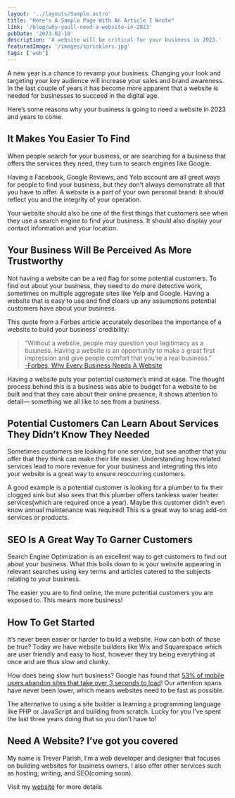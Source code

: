 ```yaml
---
layout: '../layouts/Sample.astro'
title: "Here's A Sample Page With An Article I Wrote"
link: '/blog/why-youll-need-a-website-in-2023'
pubDate: '2023-02-10'
description: 'A website will be critical for your business in 2023.'
featuredImage: '/images/sprinklers.jpg'
tags: ['web']
---
```


A new year is a chance to revamp your business. Changing your look and targeting your key audience will increase your sales and brand awareness. In the last couple of years it has become more apparent that a website is needed for businesses to succeed in the digital age.

Here’s some reasons why your business is going to need a website in 2023 and years to come.

## It Makes You Easier To Find

When people search for your business, or are searching for a business that offers the services they need, they turn to search engines like Google.

Having a Facebook, Google Reviews, and Yelp account are all great ways for people to find your business, but they don’t always demonstrate all that you have to offer. A website is a part of your own personal brand: it should reflect you and the integrity of your operation.

Your website should also be one of the first things that customers see when they use a search engine to find your business. It should also display your contact information and your location.

## Your Business Will Be Perceived As More Trustworthy

Not having a website can be a red flag for some potential customers. To find out about your business, they need to do more detective work, sometimes on multiple aggregate sites like Yelp and Google. Having a website that is easy to use and find clears up any assumptions potential customers have about your business.

This quote from a Forbes article accurately describes the importance of a website to build your business’ credibility:

> “Without a website, people may question your legitimacy as a business. Having a website is an opportunity to make a great first impression and give people comfort that you’re a real business.” <br> <a href="https://www.forbes.com/sites/theyec/2020/02/03/why-every-business-needs-a-website/?sh=5937b92c6e75" target="_blank">-Forbes, Why Every Business Needs A Website</a>

Having a website puts your potential customer’s mind at ease. The thought process behind this is a business was able to budget for a website to be built and that they care about their online presence, it shows attention to detail— something we all like to see from a business.

## Potential Customers Can Learn About Services They Didn’t Know They Needed

Sometimes customers are looking for one service, but see another that you offer that they think can make their life easier. Understanding how related services lead to more revenue for your business and integrating this into your website is a great way to ensure reoccurring customers.

A good example is a potential customer is looking for a plumber to fix their clogged sink but also sees that this plumber offers tankless water heater services(which are required once a year). Maybe this customer didn’t even know annual maintenance was required! This is a great way to snag add-on services or products.

## SEO Is A Great Way To Garner Customers

Search Engine Optimization is an excellent way to get customers to find out about your business. What this boils down to is your website appearing in relevant searches using key terms and articles catered to the subjects relating to your business.

The easier you are to find online, the more potential customers you are exposed to. This means more business!

## How To Get Started

It’s never been easier or harder to build a website. How can both of those be true? Today we have website builders like Wix and Squarespace which are user friendly and easy to host, however they try being everything at once and are thus slow and clunky.

How does being slow hurt business? Google has found that <a href="https://www.marketingdive.com/news/google-53-of-mobile-users-abandon-sites-that-take-over-3-seconds-to-load/426070/" target="_blank">53% of mobile users abandon sites that take over 3 seconds to load</a>! Our attention spans have never been lower, which means websites need to be fast as possible.

The alternative to using a site builder is learning a programming language like PHP or JavaScript and building from scratch. Lucky for you I’ve spent the last three years doing that so you don’t have to!

## Need A Website? I’ve got you covered

My name is Trever Parish, I’m a web developer and designer that focuses on building websites for business owners. I also offer other services such as hosting, writing, and SEO(coming soon).

Visit my <a href="https://treverparish.com" target="_blank">website</a> for more details
